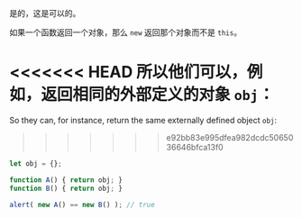 是的，这是可以的。

如果一个函数返回一个对象，那么 `new` 返回那个对象而不是 `this`。

<<<<<<< HEAD
所以他们可以，例如，返回相同的外部定义的对象 `obj`：
=======
So they can, for instance, return the same externally defined object `obj`:
>>>>>>> e92bb83e995dfea982dcdc5065036646bfca13f0

```js run no-beautify
let obj = {};

function A() { return obj; }
function B() { return obj; }

alert( new A() == new B() ); // true
```
